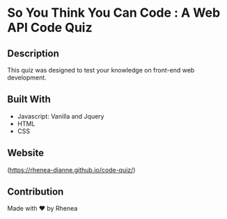# So You Think You Can Code : A Web API Code Quiz

## Description
This quiz was designed to test your knowledge on front-end web development.

## Built With
- Javascript: Vanilla and Jquery
- HTML
- CSS

## Website
(https://rhenea-dianne.github.io/code-quiz/)

## Contribution
Made with ❤️ by Rhenea 